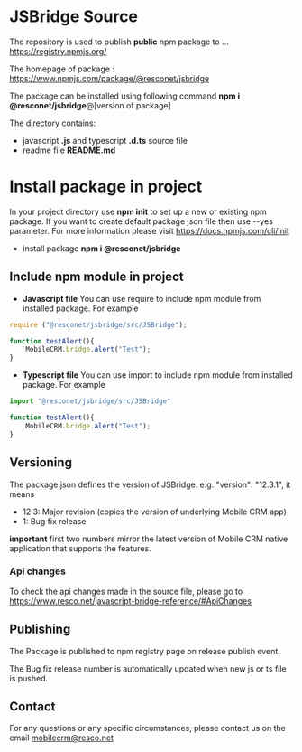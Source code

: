 # JSBridge Source

The repository is used to publish **public** npm package to ... https://registry.npmjs.org/

The homepage of package : https://www.npmjs.com/package/@resconet/jsbridge

The package can be installed using following command **npm i @resconet/jsbridge**@[version of package]

The directory contains:
* javascript **.js** and typescript **.d.ts** source file
* readme file **README.md**

# Install package in project

In your project directory use **npm init** to set up a new or existing npm package. If you want to create default package json file then use --yes parameter. For more information please visit https://docs.npmjs.com/cli/init

* install package **npm i @resconet/jsbridge**
## Include npm module in project

* **Javascript file**
You can use require to include npm module from installed package. For example

```javascript
require ("@resconet/jsbridge/src/JSBridge");

function testAlert(){
    MobileCRM.bridge.alert("Test");
}
```

* **Typescript file**
You can use import to include npm module from installed package. For example

```javascript
import "@resconet/jsbridge/src/JSBridge"

function testAlert(){
    MobileCRM.bridge.alert("Test");
}
```

## Versioning

The package.json defines the version of JSBridge. e.g. "version": "12.3.1", it means
* 12.3: Major revision (copies the version of underlying Mobile CRM app)
* 1: Bug fix release

**important** first two numbers mirror the latest version of Mobile CRM native application that supports the features.

### Api changes

To check the api changes made in the source file, please go to https://www.resco.net/javascript-bridge-reference/#ApiChanges

## Publishing

The Package is published to npm registry page on release publish event.

The Bug fix release number is automatically updated when new js or ts file is pushed.

## Contact
For any questions or any specific circumstances, please contact us on the email mobilecrm@resco.net

